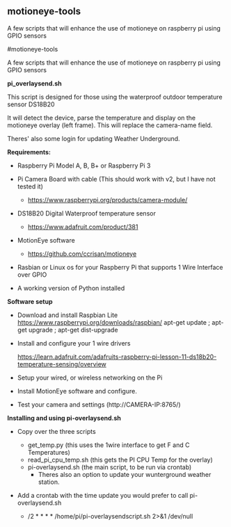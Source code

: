 ## motioneye-tools
A few scripts that will enhance the use of motioneye on raspberry pi using GPIO sensors


#motioneye-tools

A few scripts that will enhance the use of motioneye on raspberry pi using GPIO sensors

**pi_overlaysend.sh**


This script is designed for those using the waterproof outdoor temperature sensor DS18B20

It will detect the device, parse the temperature and display on the motioneye overlay (left frame). This will replace
the camera-name field.

Theres' also some login for updating Weather Underground.

**Requirements:**

 - Raspberry Pi Model A, B, B+ or Raspberry Pi 3 

 - Pi Camera Board with cable (This should work with v2, but I have not tested it)
	 - https://www.raspberrypi.org/products/camera-module/  

 - DS18B20 Digital Waterproof temperature sensor
	 - https://www.adafruit.com/product/381 

 - MotionEye software
     - https://github.com/ccrisan/motioneye
 
 - Rasbian or Linux os for your Raspberry Pi that supports 1 Wire
   Interface over GPIO

 
 - A working version of Python installed

**Software setup**

 - Download and install Raspbian Lite
		https://www.raspberrypi.org/downloads/raspbian/
			apt-get update ; apt-get upgrade ; apt-get dist-upgrade

 - Install and configure your 1 wire drivers

    https://learn.adafruit.com/adafruits-raspberry-pi-lesson-11-ds18b20-temperature-sensing/overview
    
 - Setup your wired, or wireless networking on the Pi

 - Install MotionEye software and configure.

 - Test your camera and settings (http://CAMERA-IP:8765/)

 **Installing and using pi-overlaysend.sh**
 
  - Copy over the three scripts
    - get_temp.py (this uses the 1wire interface to get F and C Temperatures)
    - read_pi_cpu_temp.sh (this gets the PI CPU Temp for the overlay)
    - pi-overlaysend.sh (the main script, to be run via crontab)
      - Theres also an option to update your wunterground weather station.
    
  - Add a crontab with the time update you would prefer to call pi-overlaysend.sh
    - /2 * * * * /home/pi/pi-overlaysendscript.sh 2>&1 /dev/null
    

